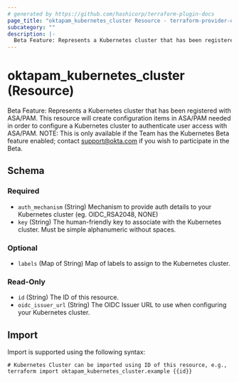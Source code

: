 ```yaml
---
# generated by https://github.com/hashicorp/terraform-plugin-docs
page_title: "oktapam_kubernetes_cluster Resource - terraform-provider-oktapam"
subcategory: ""
description: |-
  Beta Feature: Represents a Kubernetes cluster that has been registered with ASA/PAM. This resource will create configuration items in ASA/PAM needed in order to configure a Kubernetes cluster to authenticate user access with ASA/PAM. NOTE: This is only available if the Team has the Kubernetes Beta feature enabled; contact support@okta.com if you wish to participate in the Beta.
---
```


# oktapam_kubernetes_cluster (Resource)

Beta Feature: Represents a Kubernetes cluster that has been registered with ASA/PAM. This resource will create configuration items in ASA/PAM needed in order to configure a Kubernetes cluster to authenticate user access with ASA/PAM. NOTE: This is only available if the Team has the Kubernetes Beta feature enabled; contact support@okta.com if you wish to participate in the Beta.



<!-- schema generated by tfplugindocs -->
## Schema

### Required

- `auth_mechanism` (String) Mechanism to provide auth details to your Kubernetes cluster (eg. OIDC_RSA2048, NONE)
- `key` (String) The human-friendly key to associate with the Kubernetes cluster. Must be simple alphanumeric without spaces.

### Optional

- `labels` (Map of String) Map of labels to assign to the Kubernetes cluster.

### Read-Only

- `id` (String) The ID of this resource.
- `oidc_issuer_url` (String) The OIDC Issuer URL to use when configuring your Kubernetes cluster.

## Import

Import is supported using the following syntax:

```shell
# Kubernetes Cluster can be imported using ID of this resource, e.g.,
terraform import oktapam_kubernetes_cluster.example {{id}}
```
